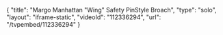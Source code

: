 {
    "title": "Margo Manhattan \"Wing\" Safety PinStyle Broach",
    "type": "solo",
    "layout": "iframe-static",
    "videoId": "112336294",
    "url": "\/tvpembed\/112336294"
}
